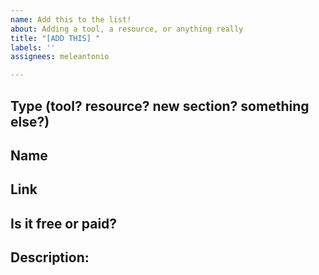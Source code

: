 ```yaml
---
name: Add this to the list!
about: Adding a tool, a resource, or anything really
title: "[ADD THIS] "
labels: ''
assignees: meleantonio

---
```


## Type (tool? resource? new section? something else?)


## Name


## Link


## Is it free or paid?


## Description:
